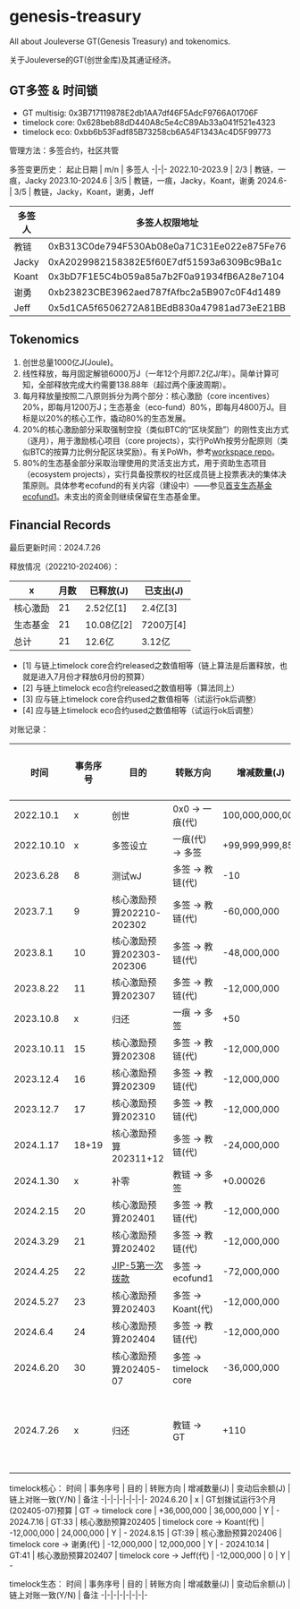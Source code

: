 # genesis-treasury

All about Jouleverse GT(Genesis Treasury) and tokenomics.

关于Jouleverse的GT(创世金库)及其通证经济。

## GT多签 & 时间锁

- GT multisig: 0x3B717119878E2db1AA7df46F5AdcF9766A01706F
- timelock core: 0x628beb88dD440A8c5e4cC89Ab33a041f521e4323
- timelock eco: 0xbb6b53Fadf85B73258cb6A54F1343Ac4D5F99773

管理方法：多签合约，社区共管

多签变更历史：
起止日期 | m/n | 多签人
-|-|-
2022.10-2023.9 | 2/3 | 教链，一痕，Jacky
2023.10-2024.6 | 3/5 | 教链，一痕，Jacky，Koant，谢勇
2024.6- | 3/5 | 教链，Jacky，Koant，谢勇，Jeff

**多签人** | **多签人权限地址**
-|-
教链 | 0xB313C0de794F530Ab08e0a71C31Ee022e875Fe76
Jacky | 0xA2029982158382E5f60E7df51593a6309Bc9Ba1c
Koant | 0x3bD7F1E5C4b059a85a7b2F0a91934fB6A28e7104
谢勇 | 0xb23823CBE3962aed787fAfbc2a5B907c0F4d1489
Jeff | 0x5d1CA5f6506272A81BEdB830a47981ad73eE21BB

## Tokenomics

1. 创世总量1000亿J(Joule)。
2. 线性释放，每月固定解锁6000万J（一年12个月即7.2亿J/年）。简单计算可知，全部释放完成大约需要138.88年（超过两个康波周期）。
3. 每月释放量按照二八原则拆分为两个部分：核心激励（core incentives）20%，即每月1200万J；生态基金（eco-fund）80%，即每月4800万J。目标是以20%的核心工作，撬动80%的生态发展。
4. 20%的核心激励部分采取强制空投（类似BTC的“区块奖励”）的刚性支出方式（逐月），用于激励核心项目（core projects），实行PoWh按劳分配原则（类似BTC的按算力比例分配区块奖励）。有关PoWh，参考[workspace repo](https://github.com/Jouleverse/workspace)。
5. 80%的生态基金部分采取治理使用的灵活支出方式，用于资助生态项目（ecosystem projects），实行具备投票权的社区成员链上投票表决的集体决策原则。具体参考ecofund的有关内容（建设中）——参见[首支生态基金ecofund1](https://github.com/Jouleverse/ecofund1)。未支出的资金则继续保留在生态基金里。

## Financial Records

最后更新时间：2024.7.26

释放情况（202210-202406）：

 x | 月数 | 已释放(J) | 已支出(J)
-|-|-|-
核心激励 | 21 | 2.52亿[1] | 2.4亿[3]
生态基金 | 21 | 10.08亿[2] | 7200万[4]
总计 | 21 | 12.6亿 | 3.12亿

- [1] 与链上timelock core合约released之数值相等（链上算法是后置释放，也就是进入7月份才释放6月份的预算）
- [2] 与链上timelock eco合约released之数值相等（算法同上）
- [3] 应与链上timelock core合约used之数值相等（试运行ok后调整）
- [4] 应与链上timelock eco合约used之数值相等（试运行ok后调整）

对账记录：

时间 | 事务序号 | 目的 | 转账方向 | 增减数量(J) | 变动后余额(J) | 链上对账一致(Y/N) | 备注
-|-|-|-|-|-|-|-
2022.10.1 | x | 创世 | 0x0 -> 一痕(代) | 100,000,000,000 | - | - | 划出150 J（每人50 J）作为测试用gas
2022.10.10 | x |多签设立 | 一痕(代) -> 多签 | +99,999,999,850 | 99,999,999,850 | - | -
2023.6.28 | 8 | 测试wJ | 多签 -> 教链(代) | -10 | 99,999,999,840 | - | 10人参与测试，每人发1 WJ
2023.7.1 | 9 | 核心激励预算202210-202302 | 多签 -> 教链(代) | -60,000,000 | 99,939,999,840 | - | -
2023.8.1 | 10 | 核心激励预算202303-202306 | 多签 -> 教链(代) | -48,000,000 | 99,891,999,840 | - | -
2023.8.22 | 11 | 核心激励预算202307 | 多签 -> 教链(代) | -12,000,000 | 99,879,999,840 | - | -
2023.10.8 | x | 归还 | 一痕 -> 多签 | +50 | 99,879,999,890 | - | 测试gas 50J
2023.10.11 | 15 | 核心激励预算202308 | 多签 -> 教链(代) | -12,000,000 | 99,867,999,890 | Y | 99867999889.99974
2023.12.4 | 16 | 核心激励预算202309 | 多签 -> 教链(代) | -12,000,000 | 99,855,999,890 | - |
2023.12.7 | 17 | 核心激励预算202310 | 多签 -> 教链(代) | -12,000,000 | 99,843,999,890 | Y | 99843999889.99974
2024.1.17 | 18+19 | 核心激励预算202311+12 | 多签 -> 教链(代) | -24,000,000 | 99,819,999,890 | Y | 99819999889.99974
2024.1.30 | x | 补零 | 教链 -> 多签 | +0.00026 | 99,819,999,890 | Y | 99819999890
2024.2.15 | 20 | 核心激励预算202401 | 多签 -> 教链(代) | -12,000,000 | 99,807,999,890 | Y | -
2024.3.29 | 21 | 核心激励预算202402 | 多签 -> 教链(代) | -12,000,000 | 99,795,999,890 | Y | -
2024.4.25 | 22 | [JIP-5第一次拨款](https://github.com/Jouleverse/open-meetings/blob/main/governance0/JIP-5.md) | 多签 -> ecofund1 | -72,000,000 | 99,723,999,890 | Y | -
2024.5.27 | 23 | 核心激励预算202403 | 多签 -> Koant(代) | -12,000,000 | 99,711,999,890 | Y | -
2024.6.4  | 24 | 核心激励预算202404 | 多签 -> 教链(代) | -12,000,000 | 99,699,999,890 | Y | -
2024.6.20  | 30 | 核心激励预算202405-07 | 多签 -> timelock core | -36,000,000 | 99,663,999,890 | Y | 试运行timelock core
2024.7.26 | x | 归还 | 教链 -> GT | +110 | 99,664,000,000 | Y | 归还2022.10.1测试50J；代Jacky归还2022.10.1测试50J；代2023.6.28参与测试10人归还10J；总共归还110J

timelock核心：
时间 | 事务序号 | 目的 | 转账方向 | 增减数量(J) | 变动后余额(J) | 链上对账一致(Y/N) | 备注
-|-|-|-|-|-|-|-
2024.6.20 | x | GT划拨试运行3个月(202405-07)预算 | GT -> timelock core | +36,000,000 | 36,000,000 | Y | -
2024.7.16 | GT:33 | 核心激励预算202405 | timelock core -> Koant(代) | -12,000,000 | 24,000,000 | Y | -
2024.8.15 | GT:39 | 核心激励预算202406 | timelock core -> 谢勇(代) | -12,000,000 | 12,000,000 | Y | -
2024.10.14 | GT:41 | 核心激励预算202407 | timelock core -> Jeff(代) | -12,000,000 | 0 | Y | -

timelock生态：
时间 | 事务序号 | 目的 | 转账方向 | 增减数量(J) | 变动后余额(J) | 链上对账一致(Y/N) | 备注
-|-|-|-|-|-|-|-
